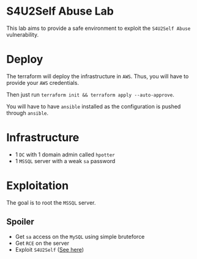 # S4U2Self Abuse Lab

This lab aims to provide a safe environment to exploit the `S4U2Self Abuse` vulnerability.

# Deploy
The terraform will deploy the infrastructure in `AWS`. Thus, you will have to provide your `AWS` credentials.

Then just run `terraform init && terraform apply --auto-approve`.

You will have to have `ansible` installed as the configuration is pushed through `ansible`.

# Infrastructure
- 1 `DC` with 1 domain admin called `hpotter`
- 1 `MSSQL` server with a weak `sa` password

# Exploitation
The goal is to root the `MSSQL` server.

## Spoiler
- Get `sa` access on the `MySQL` using simple bruteforce
- Get `RCE` on the server
- Exploit `S4U2Self` ([See here](https://otterhacker.github.io/Pentest/Services/Kerberos.html))

